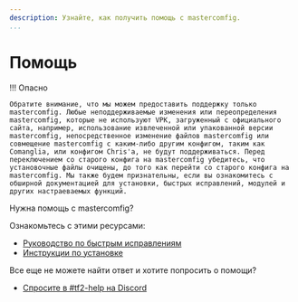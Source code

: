 ```yaml
---
description: Узнайте, как получить помощь с mastercomfig.
...
```


# Помощь

!!! Опасно

    Обратите внимание, что мы можем предоставить поддержку только mastercomfig. Любые неподдерживаемые изменения или переопределения mastercomfig, которые не используют VPK, загруженный с официального сайта, например, использование извлеченной или упакованной версии mastercomfig, непосредственное изменение файлов mastercomfig или совмещение mastercomfig с каким-либо другим конфигом, таким как Comanglia, или конфигом Chris'а, не будут поддерживаться. Перед переключением со старого конфига на mastercomfig убедитесь, что установочные файлы очищены, до того как перейти со старого конфига на mastercomfig. Мы также будем признательны, если вы ознакомитесь с обширной документацией для установки, быстрых исправлений, модулей и других настраеваемых функций.
    
Нужна помощь с mastercomfig?

Ознакомьтесь с этими ресурсами:

* [Руководство по быстрым исправлениям](next_steps/quick_fixes.ru.md)
* [Инструкции по установке](setup/clean_up.ru.md)

Все еще не можете найти ответ и хотите попросить о помощи?

* [Спросите в #tf2-help на Discord](https://discord.gg/comfig)

